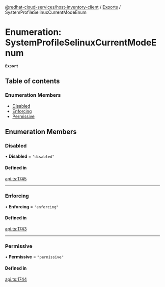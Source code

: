 [@redhat-cloud-services/host-inventory-client](../README.md) / [Exports](../modules.md) / SystemProfileSelinuxCurrentModeEnum

# Enumeration: SystemProfileSelinuxCurrentModeEnum

**`Export`**

## Table of contents

### Enumeration Members

- [Disabled](SystemProfileSelinuxCurrentModeEnum.md#disabled)
- [Enforcing](SystemProfileSelinuxCurrentModeEnum.md#enforcing)
- [Permissive](SystemProfileSelinuxCurrentModeEnum.md#permissive)

## Enumeration Members

### Disabled

• **Disabled** = ``"disabled"``

#### Defined in

[api.ts:1745](https://github.com/RedHatInsights/javascript-clients/blob/master/packages/host-inventory/api.ts#L1745)

___

### Enforcing

• **Enforcing** = ``"enforcing"``

#### Defined in

[api.ts:1743](https://github.com/RedHatInsights/javascript-clients/blob/master/packages/host-inventory/api.ts#L1743)

___

### Permissive

• **Permissive** = ``"permissive"``

#### Defined in

[api.ts:1744](https://github.com/RedHatInsights/javascript-clients/blob/master/packages/host-inventory/api.ts#L1744)
